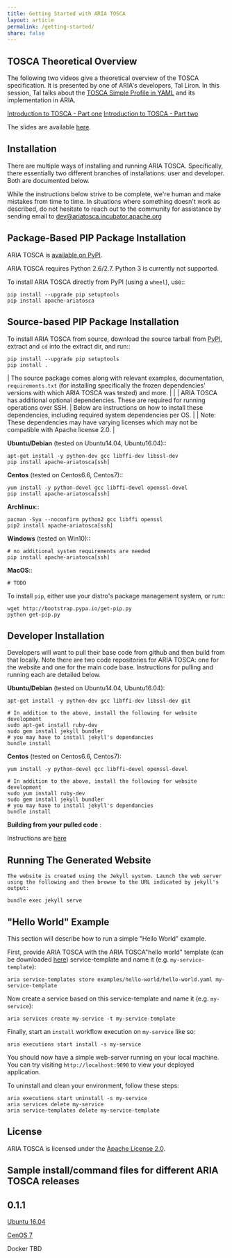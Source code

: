 ```yaml
---
title: Getting Started with ARIA TOSCA
layout: article
permalink: /getting-started/
share: false
---
```


TOSCA Theoretical Overview
--------------------------

The following two videos give a theoretical overview of the TOSCA specification. It is presented by one of ARIA's developers, Tal Liron. In this session, Tal talks about the [TOSCA Simple Profile in YAML](http://docs.oasis-open.org/tosca/TOSCA-Simple-Profile-YAML/v1.0/csprd02/TOSCA-Simple-Profile-YAML-v1.0-csprd02.html) and its implementation in ARIA.

[Introduction to TOSCA - Part one](https://www.youtube.com/watch?v=aMkqLI6o-58)
[Introduction to TOSCA - Part two](https://www.youtube.com/watch?v=6xGmpi--7-A)

The slides are available [here](https://www.slideshare.net/cloudifysource/tosca-in-practice-with-aria).

Installation
------------

There are multiple ways of installing and running ARIA TOSCA. Specifically, there
essentially two different branches of installations: user and developer. Both
are documented below.

While the instructions below strive to be complete, we're human and make mistakes from time to time. In situations where something doesn't work as described, do not hesitate to reach out to the community for assistance by sending email to dev@ariatosca.incubator.apache.org


Package-Based PIP Package Installation
--------------------------------------

ARIA TOSCA is [available on PyPI](https://pypi.python.org/pypi/apache-ariatosca).

ARIA TOSCA requires Python 2.6/2.7. Python 3 is currently not supported.

To install ARIA TOSCA directly from PyPI (using a ``wheel``), use::

    pip install --upgrade pip setuptools
    pip install apache-ariatosca


Source-based PIP Package Installation
-------------------------------------

To install ARIA TOSCA from source, download the source tarball from
[PyPI](https://pypi.python.org/pypi/apache-ariatosca), extract and ``cd`` into the extract dir, and run::

    pip install --upgrade pip setuptools
    pip install .

| The source package comes along with relevant examples, documentation, ``requirements.txt`` (for installing specifically the frozen dependencies' versions with which ARIA TOSCA was tested) and more.
|
|
| ARIA TOSCA has additional optional dependencies. These are required for running operations over SSH.
| Below are instructions on how to install these dependencies, including required system dependencies per OS.
|
| Note: These dependencies may have varying licenses which may not be compatible with Apache license 2.0.
|

**Ubuntu/Debian** (tested on Ubuntu14.04, Ubuntu16.04)::

    apt-get install -y python-dev gcc libffi-dev libssl-dev 
    pip install apache-ariatosca[ssh]

**Centos** (tested on Centos6.6, Centos7)::

    yum install -y python-devel gcc libffi-devel openssl-devel 
    pip install apache-ariatosca[ssh]

**Archlinux**::

    pacman -Syu --noconfirm python2 gcc libffi openssl
    pip2 install apache-ariatosca[ssh]

**Windows** (tested on Win10)::

    # no additional system requirements are needed
    pip install apache-ariatosca[ssh]

**MacOS**::

    # TODO


To install ``pip``, either use your distro's package management system, or run::

    wget http://bootstrap.pypa.io/get-pip.py
    python get-pip.py


Developer Installation
----------------------

Developers will want to pull their base code from github and then
build from that locally. Note there are two code repositories for
ARIA TOSCA: one for the website and one for the main code base. Instructions
for pulling and running each are detailed below. 


**Ubuntu/Debian** (tested on Ubuntu14.04, Ubuntu16.04):

    apt-get install -y python-dev gcc libffi-dev libssl-dev git

    # In addition to the above, install the following for website development
    sudo apt-get install ruby-dev
    sudo gem install jekyll bundler
    # you may have to install jekyll's dependancies 
    bundle install

**Centos** (tested on Centos6.6, Centos7):

    yum install -y python-devel gcc libffi-devel openssl-devel 

    # In addition to the above, install the following for website development
    sudo yum install ruby-dev
    sudo gem install jekyll bundler
    # you may have to install jekyll's dependancies 
    bundle install

**Building from your pulled code** :

Instructions are [here](https://cwiki.apache.org/confluence/display/ARIATOSCA/Contributing+Code)


Running The Generated Website
-----------------------------

    The website is created using the Jekyll system. Launch the web server using the following and then browse to the URL indicated by jekyll's output:

    bundle exec jekyll serve


"Hello World" Example
---------------------

This section will describe how to run a simple "Hello World" example.

First, provide ARIA TOSCA with the ARIA TOSCA"hello world" template (can be downloaded [here](https://github.com/apache/incubator-ariatosca/tree/master/examples/hello-world)) service-template and name it (e.g.
``my-service-template``):

    aria service-templates store examples/hello-world/hello-world.yaml my-service-template

Now create a service based on this service-template and name it (e.g. ``my-service``):

    aria services create my-service -t my-service-template

Finally, start an ``install`` workflow execution on ``my-service`` like so:

    aria executions start install -s my-service

You should now have a simple web-server running on your local machine. You can try visiting
``http://localhost:9090`` to view your deployed application.

To uninstall and clean your environment, follow these steps:

    aria executions start uninstall -s my-service
    aria services delete my-service
    aria service-templates delete my-service-template


License
-------

ARIA TOSCA is licensed under the
[Apache License 2.0](https://github.com/apache/incubator-ariatosca/blob/master/LICENSE).


Sample install/command files for different ARIA TOSCA releases
--------------------------------------------------------------

0.1.1                                                                                                                                          
-----                                                                                                                                          

[Ubuntu 16.04](https://github.com/apache/incubator-ariatosca-website/samples/Ubuntu/ubuntu1604_aria011)                                        

[CenOS 7](https://github.com/apache/incubator-ariatosca-website/samples/CentOS/centos7_aria011)                                                

Docker  TBD
